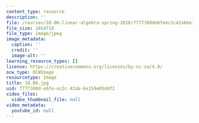 ```yaml
---
content_type: resource
description: ''
file: /courses/18-06-linear-algebra-spring-2010/f777380de6feec2c42ab6e159e05ddf2_18.06.jpg
file_size: 1014718
file_type: image/jpeg
image_metadata:
  caption: ''
  credit: ''
  image-alt: ''
learning_resource_types: []
license: https://creativecommons.org/licenses/by-nc-sa/4.0/
ocw_type: OCWImage
resourcetype: Image
title: 18.06.jpg
uid: f777380d-e6fe-ec2c-42ab-6e159e05ddf2
video_files:
  video_thumbnail_file: null
video_metadata:
  youtube_id: null
---
```

